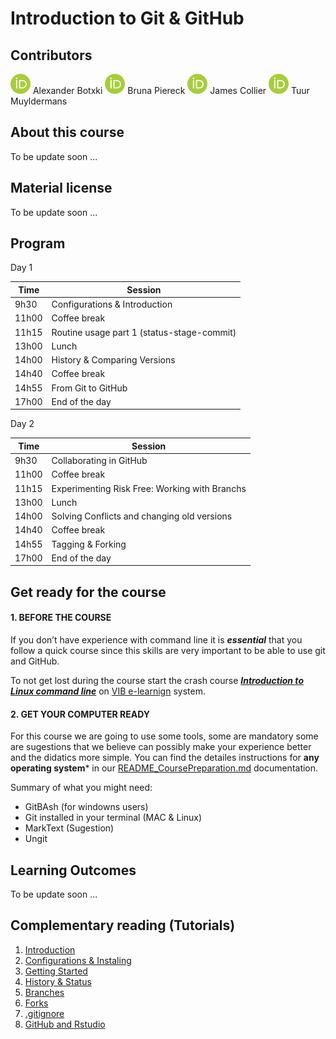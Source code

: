 # Introduction to Git & GitHub

## Contributors

[![ORCID](https://raw.githubusercontent.com/vibbits/rdm-introductory-course/main/images/logos/32px-ORCID_iD.svg.png)](https://orcid.org/0000-0001-6691-4233) Alexander Botxki
[![ORCID](https://raw.githubusercontent.com/vibbits/rdm-introductory-course/main/images/logos/32px-ORCID_iD.svg.png)](https://orcid.org/0000-0001-5958-0669) Bruna Piereck
[![ORCID](https://raw.githubusercontent.com/vibbits/rdm-introductory-course/main/images/logos/32px-ORCID_iD.svg.png)](https://orcid.org/0000-0002-0020-421X) James Collier
[![ORCID](https://raw.githubusercontent.com/vibbits/rdm-introductory-course/main/images/logos/32px-ORCID_iD.svg.png)](https://orcid.org/0000-0002-3926-7293) Tuur Muyldermans

## About this course

To be update soon ...

## Material license
To be update soon ...

## Program

Day 1

| Time  | Session                                                                   |
| ----- | ------------------------------------------------------------------------- |
| 9h30  | Configurations & Introduction                                             |
| 11h00 | Coffee break                                                              |
| 11h15 | Routine usage part 1 (status-stage-commit)                                |
| 13h00 | Lunch                                                                     |
| 14h00 | History & Comparing Versions                                              |
| 14h40 | Coffee break                                                              |
| 14h55 | From Git to GitHub                                                        |
| 17h00 | End of the day                                                            |

Day 2

| Time  | Session                                                                   |
| ----- | ------------------------------------------------------------------------- |
| 9h30  | Collaborating in GitHub                                                   |
| 11h00 | Coffee break                                                              |
| 11h15 | Experimenting Risk Free: Working with Branchs                             |
| 13h00 | Lunch                                                                     |
| 14h00 | Solving Conflicts and changing old versions                               |
| 14h40 | Coffee break                                                              |
| 14h55 | Tagging & Forking                                                         |
| 17h00 | End of the day                                                            |

## Get ready for the course

#### 1. BEFORE THE COURSE 

If you don’t have experience with command line it is ***essential*** that you follow a quick course since this skills are very important to be able to use git and GitHub.

To not get lost during the course start the crash course [***Introduction to Linux command line***](https://elearning.vib.be/courses/linux/) on [VIB e-learnign](https://elearning.vib.be/) system.

#### 2. GET YOUR COMPUTER READY

For this course we are going to use some tools, some are mandatory some are sugestions that we believe can possibly make your experience better and the didatics more simple. You can find the detailes instructions for **any operating system*** in our [README_CoursePreparation.md](https://github.com/vibbits/introduction-github/blob/master/README_CoursePreparation.md) documentation. 

Summary of what you might need:
- GitBAsh (for windowns users)
- Git installed in your terminal (MAC & Linux)
- MarkText (Sugestion)
- Ungit

## Learning Outcomes

To be update soon ...

## Complementary reading (Tutorials)
1. [Introduction](https://github.com/vibbits/introduction-github/tree/master/tutorials/1_introduction)
2. [Configurations & Instaling](https://github.com/vibbits/introduction-github/tree/master/tutorials/2_configurations_instaling)
3. [Getting Started](https://github.com/vibbits/introduction-github/tree/master/tutorials/3_getting_started)
4. [History & Status](https://github.com/vibbits/introduction-github/tree/master/tutorials/4_history_status)
5. [Branches](https://github.com/vibbits/introduction-github/tree/master/tutorials/5_branches)
6. [Forks](https://github.com/vibbits/introduction-github/tree/master/tutorials/6_forks)
7. [.gitignore](https://github.com/vibbits/introduction-github/tree/master/tutorials/7_gitignore)
8. [GitHub and Rstudio](https://github.com/vibbits/introduction-github/tree/master/tutorials/8_github_rstudio)